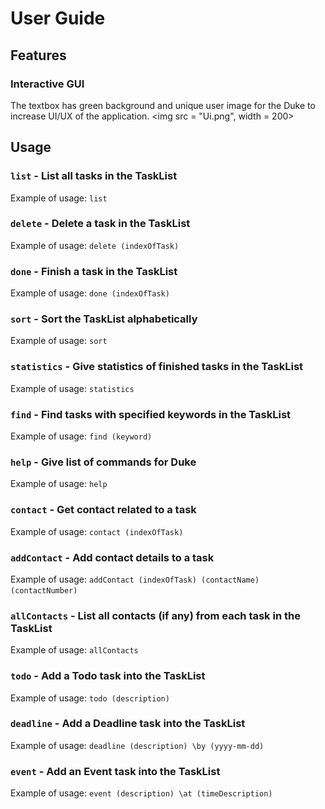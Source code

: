 # User Guide

## Features 

### Interactive GUI
The textbox has green background and unique user image for the Duke to increase UI/UX of the application.
<img src = "Ui.png", width = 200>
## Usage

### `list` - List all tasks in the TaskList

Example of usage: `list`

### `delete` - Delete a task in the TaskList

Example of usage: `delete (indexOfTask)`

### `done` - Finish a task in the TaskList

Example of usage: `done (indexOfTask)`

### `sort` - Sort the TaskList alphabetically

Example of usage: `sort`

### `statistics` - Give statistics of finished tasks in the TaskList

Example of usage: `statistics`

### `find` - Find tasks with specified keywords in the TaskList

Example of usage: `find (keyword)`

### `help` - Give list of commands for Duke

Example of usage: `help`

### `contact` - Get contact related to a task

Example of usage: `contact (indexOfTask)`

### `addContact` - Add contact details to a task

Example of usage: `addContact (indexOfTask) (contactName) (contactNumber)`

### `allContacts` - List all contacts (if any) from each task in the TaskList

Example of usage: `allContacts`

### `todo` - Add a Todo task into the TaskList

Example of usage: `todo (description)`

### `deadline` - Add a Deadline task into the TaskList

Example of usage: `deadline (description) \by (yyyy-mm-dd)`

### `event` - Add an Event task into the TaskList

Example of usage: `event (description) \at (timeDescription)`
